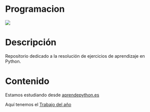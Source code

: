 # **Programacion**
![](https://i0.wp.com/ensedeciencia.com/wp-content/uploads/2022/03/Python-P.jpg?resize=800%2C451&ssl=1)

# Descripción  
Repositorio dedicado a la resolución de ejercicios de aprendizaje en Python. 


# Contenido
Estamos estudiando desde [aprendepython.es](https://aprendepython.es/)  

Aquí tenemos el [Trabajo del año](Contenidos/Readme.md)  
